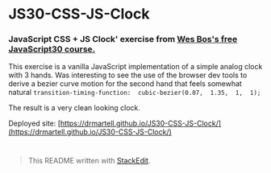 
#  JS30-CSS-JS-Clock

### JavaScript CSS + JS Clock' exercise from [Wes Bos's free JavaScript30 course.](https://javascript30.com/)

This exercise is a vanilla JavaScript implementation of a simple analog clock with 3 hands.
Was interesting to see the use of the browser dev tools to derive a bezier curve motion for the second hand that feels somewhat natural `transition-timing-function:  cubic-bezier(0.07,  1.35,  1,  1);` 

The result is a very clean looking clock.

Deployed site: [https://drmartell.github.io/JS30-CSS-JS-Clock/](https://drmartell.github.io/JS30-CSS-JS-Clock/)
#
> This README written with [StackEdit](https://stackedit.io/).